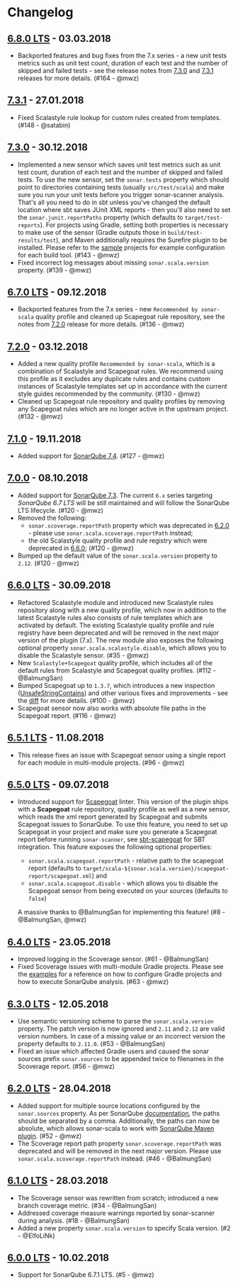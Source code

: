 Changelog
===

## [6.8.0 LTS](https://github.com/mwz/sonar-scala/releases/tag/v6.8.0) - 03.03.2018
- Backported features and bug fixes from the 7.x series - a new unit tests metrics such as unit test count, duration of each test and the number of skipped and failed tests - see the release notes from [7.3.0](https://github.com/mwz/sonar-scala/releases/tag/v7.3.0) and [7.3.1](https://github.com/mwz/sonar-scala/releases/tag/v7.3.1) releases for more details. (#164 - @mwz)

## [7.3.1](https://github.com/mwz/sonar-scala/releases/tag/v7.3.1) - 27.01.2018
- Fixed Scalastyle rule lookup for custom rules created from templates. (#148 - @satabin)

## [7.3.0](https://github.com/mwz/sonar-scala/releases/tag/v7.3.0) - 30.12.2018
- Implemented a new sensor which saves unit test metrics such as unit test count, duration of each test and the number of skipped and failed tests. To use the new sensor, set the `sonar.tests` property which should point to directories containing tests (usually `src/test/scala`) and make sure you run your unit tests before you trigger sonar-scanner analysis. That's all you need to do in sbt unless you've changed the default location where sbt saves JUnit XML reports - then you'll also need to set the `sonar.junit.reportPaths` property (which defaults to `target/test-reports`). For projects using Gradle, setting both properties is necessary to make use of the sensor (Gradle outputs those in `build/test-results/test`), and Maven additionally requires the Surefire plugin to be installed. Please refer to the [sample](examples/) projects for example configuration for each build tool. (#143 - @mwz)
- Fixed incorrect log messages about missing `sonar.scala.version` property. (#139 - @mwz)

## [6.7.0 LTS](https://github.com/mwz/sonar-scala/releases/tag/v6.7.0) - 09.12.2018
- Backported features from the 7.x series - new `Recommended by sonar-scala` quality profile and cleaned up Scapegoat rule repository, see the notes from [7.2.0](https://github.com/mwz/sonar-scala/releases/tag/v7.2.0) release for more details. (#136 - @mwz)

## [7.2.0](https://github.com/mwz/sonar-scala/releases/tag/v7.2.0) - 03.12.2018
- Added a new quality profile `Recommended by sonar-scala`, which is a combination of Scalastyle and Scapegoat rules. We recommend using this profile as it excludes any duplicate rules and contains custom instances of Scalastyle templates set up in accordance with the current style guides recommended by the community. (#130 - @mwz)
- Cleaned up Scapegoat rule repository and quality profiles by removing any Scapegoat rules which are no longer active in the upstream project.  (#132 - @mwz)

## [7.1.0](https://github.com/mwz/sonar-scala/releases/tag/v7.1.0) - 19.11.2018
- Added support for [SonarQube 7.4](https://www.sonarqube.org/sonarqube-7-4). (#127 - @mwz)

## [7.0.0](https://github.com/mwz/sonar-scala/releases/tag/v7.0.0) - 08.10.2018
- Added support for [SonarQube 7.3](https://www.sonarqube.org/sonarqube-7-3). The current `6.x` series targeting *SonarQube 6.7 LTS* will be still maintained and will follow the SonarQube LTS lifecycle. (#120 - @mwz)
- Removed the following:
  - `sonar.scoverage.reportPath` property which was deprecated in [6.2.0](https://github.com/mwz/sonar-scala/releases/tag/v6.2.0) - please use `sonar.scala.scoverage.reportPath` instead;
  - the old Scalastyle quality profile and rule registry which were deprecated in [6.6.0](https://github.com/mwz/sonar-scala/releases/tag/v6.6.0); (#120 - @mwz)
- Bumped up the default value of the `sonar.scala.version` property to `2.12`. (#120 - @mwz)

## [6.6.0 LTS](https://github.com/mwz/sonar-scala/releases/tag/v6.6.0) - 30.09.2018
- Refactored Scalastyle module and introduced new Scalastyle rules repository along with a new quality profile, which now in addition to the latest Scalastyle rules also consists of rule templates which are activated by default. The existing Scalastyle quality profile and rule registry have been deprecated and will be removed in the next major version of the plugin (7.x). The new module also exposes the following optional property `sonar.scala.scalastyle.disable`, which allows you to disable the Scalastyle sensor. (#35 - @mwz)
- New `Scalastyle+Scapegoat` quality profile, which includes all of the default rules from Scalastyle and Scapegoat quality profiles. (#112 - @BalmungSan)
- Bumped Scapegoat up to `1.3.7`, which introduces a new inspection ([UnsafeStringContains](https://github.com/sksamuel/scapegoat/blob/v1.3.7/src/main/scala/com/sksamuel/scapegoat/inspections/string/UnsafeStringContains.scala)) and other various fixes and improvements - see the [diff](https://github.com/sksamuel/scapegoat/compare/v1.3.5...v1.3.7) for more details. (#100 - @mwz)
- Scapegoat sensor now also works with absolute file paths in the Scapegoat report. (#116 - @mwz)

## [6.5.1 LTS](https://github.com/mwz/sonar-scala/releases/tag/v6.5.1) - 11.08.2018
- This release fixes an issue with Scapegoat sensor using a single report for each module in multi-module projects. (#96 - @mwz)

## [6.5.0 LTS](https://github.com/mwz/sonar-scala/releases/tag/v6.5.0) - 09.07.2018
- Introduced support for [Scapegoat](https://github.com/sksamuel/scapegoat) linter. This version of the plugin ships with a **Scapegoat** rule repository, quality profile as well as a new sensor, which reads the xml report generated by Scapegoat and submits Scapegoat issues to SonarQube. To use this feature, you need to set up Scapegoat in your project and make sure you generate a Scapegoat report before running `sonar-scanner`, see [sbt-scapegoat](https://github.com/sksamuel/sbt-scapegoat) for SBT integration. This feature exposes the following optional properties:
  - `sonar.scala.scapegoat.reportPath` - relative path to the scapegoat report (defaults to `target/scala-${sonar.scala.version}/scapegoat-report/scapegoat.xml`) and
  - `sonar.scala.scapegoat.disable` - which allows you to disable the Scapegoat sensor from being executed on your sources (defaults to `false`)

  A massive thanks to @BalmungSan for implementing this feature! (#8 - @BalmungSan, @mwz)

## [6.4.0 LTS](https://github.com/mwz/sonar-scala/releases/tag/v6.4.0) - 23.05.2018
- Improved logging in the Scoverage sensor. (#61 - @BalmungSan)
- Fixed Scoverage issues with multi-module Gradle projects. Please see the [examples](https://github.com/mwz/sonar-scala/tree/master/examples) for a reference on how to configure Gradle projects and how to execute SonarQube analysis. (#63 - @mwz)

## [6.3.0 LTS](https://github.com/mwz/sonar-scala/releases/tag/v6.3.0) - 12.05.2018
- Use semantic versioning scheme to parse the `sonar.scala.version` property. The patch version is now ignored and `2.11` and `2.12` are valid version numbers. In case of a missing value or an incorrect version the property defaults to `2.11.0`. (#53 - @BalmungSan)
- Fixed an issue which affected Gradle users and caused the sonar sources prefix `sonar.sources` to be appended twice to filenames in the Scoverage report. (#56 - @mwz)

## [6.2.0 LTS](https://github.com/mwz/sonar-scala/releases/tag/v6.2.0) - 28.04.2018
- Added support for multiple source locations configured by the `sonar.sources` property. As per SonarQube [documentation](https://docs.sonarqube.org/display/SONAR/Analysis+Parameters), the paths should be separated by a comma. Additionally, the paths can now be absolute, which allows sonar-scala to work with [SonarQube Maven plugin](https://docs.sonarqube.org/display/SCAN/Analyzing+with+SonarQube+Scanner+for+Maven). (#52 - @mwz)
- The Scoverage report path property `sonar.scoverage.reportPath` was deprecated and will be removed in the next major version. Please use `sonar.scala.scoverage.reportPath` instead. (#46 - @BalmungSan)

## [6.1.0 LTS](https://github.com/mwz/sonar-scala/releases/tag/v6.1.0) - 28.03.2018
- The Scoverage sensor was rewritten from scratch; introduced a new branch coverage metric. (#34 - @BalmungSan)
- Addressed coverage measure warnings reported by sonar-scanner during analysis. (#18 - @BalmungSan)
- Added a new property `sonar.scala.version` to specify Scala version. (#2 - @ElfoLiNk)

## [6.0.0 LTS](https://github.com/mwz/sonar-scala/releases/tag/v6.0.0) - 10.02.2018
- Support for SonarQube 6.7.1 LTS. (#5 - @mwz)
